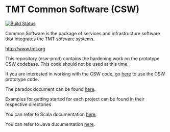 TMT Common Software (CSW)
=========================
[![Build Status](http://ec2-35-154-215-191.ap-south-1.compute.amazonaws.com:8080/job/csw-prod-dev/badge/icon)](http://ec2-35-154-215-191.ap-south-1.compute.amazonaws.com:8080/job/csw-prod/)

Common Software is the package of services and infrastructure software that integrates the TMT software systems.

http://www.tmt.org

This repository (csw-prod) contains the hardening work on the prototype CSW codebase. This code should not be used at this time.

If you are interested in working with the CSW code, go [here](https://github.com/tmtsoftware/csw/) to use the CSW prototype code.

The paradox document can be found [here](https://tmtsoftware.github.io/csw-prod/).

Examples for getting started for each project can be found in their respective directories

You can refer to Scala documentation [here](https://tmtsoftware.github.io/csw-prod/api/scala/index.html).

You can refer to Java ducumentation [here](https://tmtsoftware.github.io/csw-prod/api/java/?/index.html).